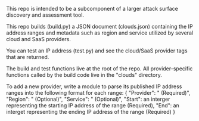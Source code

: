 This repo is intended to be a subcomponent of a larger attack surface discovery and assessment tool.

This repo builds (build.py) a JSON document (clouds.json) containing the IP address ranges and metadata such as region and service utilized by several cloud and SaaS providers.

You can test an IP address (test.py) and see the cloud/SaaS provider tags that are returned.

The build and test functions live at the root of the repo.  All provider-specific functions called by the build code live in the "clouds" directory.

To add a new provider, write a module to parse its published IP address ranges into the following format for each range:
{
  "Provider": "<provider name> (Required)",
  "Region": "<provider region> (Optional)",
  "Service": "<provider service> (Optional)",
  "Start": an interger representing the starting IP address of the range (Required),
  "End": an interget representing the ending IP address of the range (Required)
}
